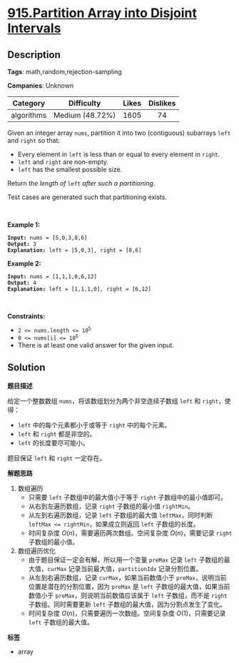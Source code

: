 # [915.Partition Array into Disjoint Intervals](https://leetcode.com/problems/partition-array-into-disjoint-intervals/description/)

## Description

**Tags**: math,random,rejection-sampling

**Companies**: Unknown

|  Category  |   Difficulty    | Likes | Dislikes |
| :--------: | :-------------: | :---: | :------: |
| algorithms | Medium (48.72%) | 1605  |    74    |

<p>Given an integer array <code>nums</code>, partition it into two (contiguous) subarrays <code>left</code> and <code>right</code> so that:</p>
<ul>
  <li>Every element in <code>left</code> is less than or equal to every element in <code>right</code>.</li>
  <li><code>left</code> and <code>right</code> are non-empty.</li>
  <li><code>left</code> has the smallest possible size.</li>
</ul>
<p>Return <em>the length of </em><code>left</code><em> after such a partitioning</em>.</p>
<p>Test cases are generated such that partitioning exists.</p>
<p>&nbsp;</p>
<p><strong class="example">Example 1:</strong></p>
<pre><code><strong>Input:</strong> nums = [5,0,3,8,6]
<strong>Output:</strong> 3
<strong>Explanation:</strong> left = [5,0,3], right = [8,6]</code></pre>
<p><strong class="example">Example 2:</strong></p>
<pre><code><strong>Input:</strong> nums = [1,1,1,0,6,12]
<strong>Output:</strong> 4
<strong>Explanation:</strong> left = [1,1,1,0], right = [6,12]</code></pre>
<p>&nbsp;</p>
<p><strong>Constraints:</strong></p>
<ul>
  <li><code>2 &lt;= nums.length &lt;= 10<sup>5</sup></code></li>
  <li><code>0 &lt;= nums[i] &lt;= 10<sup>6</sup></code></li>
  <li>There is at least one valid answer for the given input.</li>
</ul>

## Solution

**题目描述**

给定一个整数数组 `nums`，将该数组划分为两个非空连续子数组 `left` 和 `right`，使得：

- `left` 中的每个元素都小于或等于 `right` 中的每个元素。
- `left` 和 `right` 都是非空的。
- `left` 的长度要尽可能小。

题目保证 `left` 和 `right` 一定存在。

**解题思路**

1. 数组遍历
   - 只需要 `left` 子数组中的最大值小于等于 `right` 子数组中的最小值即可。
   - 从右到左遍历数组，记录 `right` 子数组的最小值 `rightMin`。
   - 从左到右遍历数组，记录 `left` 子数组的最大值 `leftMax`，同时判断 `leftMax <= rightMin`，如果成立则返回 `left` 子数组的长度。
   - 时间复杂度 $O(n)$，需要遍历两次数组。空间复杂度 $O(n)$，需要记录 `right` 子数组的最小值。
2. 数组遍历优化
   - 由于题目保证一定会有解，所以用一个变量 `preMax` 记录 `left` 子数组的最大值，`curMax` 记录当前最大值，`partitionIdx` 记录分割位置。
   - 从左到右遍历数组，记录 `curMax`，如果当前数值小于 `preMax`，说明当前位置是潜在的分割位置，因为 `preMax` 是 `left` 子数组的最大值，如果当前数值小于 `preMax`，则说明当前数值应该属于 `left` 子数组，而不是 `right` 子数组。同时需要更新 `left` 子数组的最大值，因为分割点发生了变化。
   - 时间复杂度 $O(n)$，只需要遍历一次数组。空间复杂度 $O(1)$，只需要记录 `left` 子数组的最大值。

**标签**

- array
